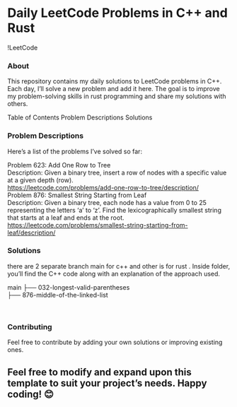 # Daily LeetCode Problems in C++ and Rust
!LeetCode

### About
This repository contains my daily solutions to LeetCode problems in C++. Each day, I’ll solve a new problem and add it here. The goal is to improve my problem-solving skills in rust programming and share my solutions with others.

Table of Contents
Problem Descriptions
Solutions

### Problem Descriptions
Here’s a list of the problems I’ve solved so far:

Problem 623: Add One Row to Tree <br>
Description: Given a binary tree, insert a row of nodes with a specific value at a given depth (row).<br>
https://leetcode.com/problems/add-one-row-to-tree/description/   
Problem 876: Smallest String Starting from Leaf<br>
Description: Given a binary tree, each node has a value from 0 to 25 representing the letters ‘a’ to ‘z’. Find the lexicographically smallest string that starts at a leaf and ends at the root. <br>
https://leetcode.com/problems/smallest-string-starting-from-leaf/description/

### Solutions
there are 2 separate branch main for c++ and other is for rust . Inside folder, you’ll find the C++ code along with an explanation of the approach used.

main
├── 032-longest-valid-parentheses <br>
├── 876-middle-of-the-linked-list <br>
<!-- same goes for other Rust branch --> <br>

### Contributing
Feel free to contribute by adding your own solutions or improving existing ones. 

## Feel free to modify and expand upon this template to suit your project’s needs. Happy coding! 😊
